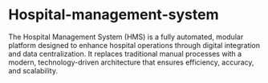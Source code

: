 # Hospital-management-system
The Hospital Management System (HMS) is a fully automated, modular platform designed to enhance hospital operations through digital integration and data centralization. It replaces traditional manual processes with a modern, technology-driven architecture that ensures efficiency, accuracy, and scalability.
